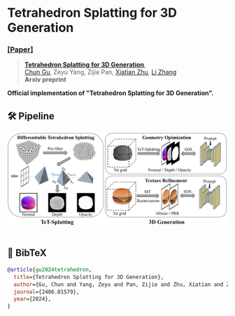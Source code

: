 # Tetrahedron Splatting for 3D Generation
### [[Paper]](https://arxiv.org/abs/2406.01579) 

> [**Tetrahedron Splatting for 3D Generation**](https://arxiv.org/abs/2406.01579),            
> [Chun Gu](https://sulvxiangxin.github.io/), Zeyu Yang, Zijie Pan, [Xiatian Zhu](https://surrey-uplab.github.io/), [Li Zhang](https://lzrobots.github.io)  
> **Arxiv preprint**

**Official implementation of "Tetrahedron Splatting for 3D Generation".** 


## 🛠️ Pipeline
<div align="center">
  <img src="assets/pipeline.png"/>
</div><br/>


## 📜 BibTeX
```bibtex
@article{gu2024tetrahedron,
  title={Tetrahedron Splatting for 3D Generation},
  author={Gu, Chun and Yang, Zeyu and Pan, Zijie and Zhu, Xiatian and Zhang, Li},
  journal={2406.01579},
  year={2024},
}
```